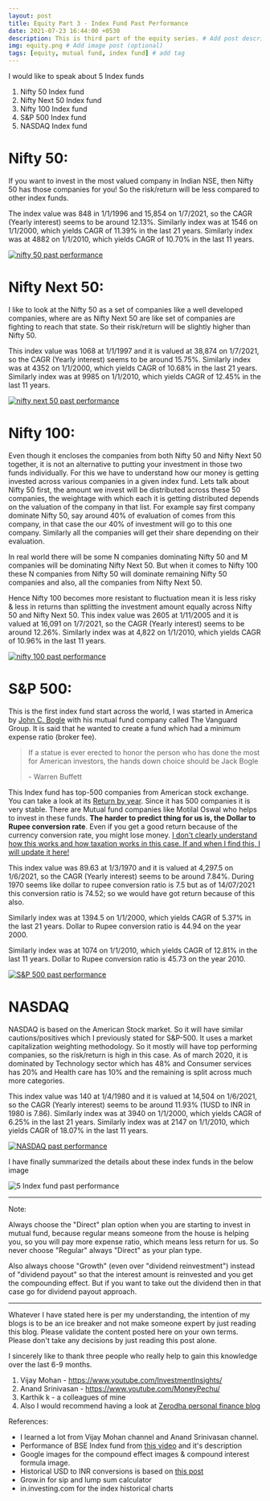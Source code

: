 ```yaml
---
layout: post
title: Equity Part 3 - Index Fund Past Performance
date: 2021-07-23 16:44:00 +0530
description: This is third part of the equity series. # Add post description (optional)
img: equity.png # Add image post (optional)
tags: [equity, mutual fund, index fund] # add tag
---
```

I would like to speak about 5 Index funds
1. Nifty 50 Index fund
2. Nifty Next 50 Index fund
3. Nifty 100 Index fund
4. S&P 500 Index fund
5. NASDAQ Index fund

# Nifty 50:

If you want to invest in the most valued company in Indian NSE, then Nifty 50 has those companies for you! So the risk/return will be less compared to other index funds.

The index value was 848 in 1/1/1996 and 15,854 on 1/7/2021, so the CAGR (Yearly interest) seems to be around 12.13%. Similarly index was at 1546 on 1/1/2000, which yields CAGR of 11.39% in the last 21 years. Similarly index was at 4882 on 1/1/2010, which yields CAGR of 10.70% in the last 11 years.

[![nifty 50 past performance]({{site.baseurl/assets/img/nifty_50_past_performance.jpeg}})](https://in.investing.com/indices/s-p-cnx-nifty)

# Nifty Next 50:

I like to look at the Nifty 50 as a set of companies like a well developed companies, where are as Nifty Next 50 are like set of companies are fighting to reach that state. So their risk/return will be slightly higher than Nifty 50.

This index value was 1068 at 1/1/1997 and it is valued at 38,874 on 1/7/2021, so the CAGR (Yearly interest) seems to be around 15.75%. Similarly index was at 4352 on 1/1/2000, which yields CAGR of 10.68% in the last 21 years. Similarly index was at 9985 on 1/1/2010, which yields CAGR of 12.45% in the last 11 years.

[![nifty next 50 past performance]({{site.baseurl/assets/img/nifty_next_50_past_performance.jpeg}})](https://in.investing.com/indices/cnx-nifty-junior)

# Nifty 100:

Even though it encloses the companies from both Nifty 50 and Nifty Next 50 together, it is not an alternative to putting your investment in those two funds individually. For this we have to understand how our money is getting invested across various companies in a given index fund. Lets talk about Nifty 50 first, the amount we invest will be distributed across these 50 companies, the weightage with which each it is getting distributed depends on the valuation of the company in that list. For example say first company dominate Nifty 50, say around 40% of evaluation of comes from this company, in that case the our 40% of investment will go to this one company. Similarly all the companies will get their share depending on their evaluation.

In real world there will be some N companies dominating Nifty 50 and M companies will be dominating Nifty Next 50. But when it comes to Nifty 100 these N companies from Nifty 50 will dominate remaining Nifty 50 companies and also, all the companies from Nifty Next 50.

Hence Nifty 100 becomes more resistant to fluctuation mean it is less risky & less in returns than splitting the investment amount equally across Nifty 50 and Nifty Next 50. This index value was 2605 at 1/11/2005 and it is valued at 16,091 on 1/7/2021, so the CAGR (Yearly interest) seems to be around 12.26%. Similarly index was at 4,822 on 1/1/2010, which yields CAGR of 10.96% in the last 11 years.

[![nifty 100 past performance]({{site.baseurl/assets/img/nifty_100_past_performance.jpeg}})](https://in.investing.com/indices/cnx-100)

# S&P 500:

This is the first index fund start across the world, I was started in America by [John C. Bogle](https://en.wikipedia.org/wiki/John_C._Bogle) with his mutual fund company called The Vanguard Group. It is said that he wanted to create a fund which had a minimum expense ratio (broker fee).

> If a statue is ever erected to honor the person who has done the most for American investors, the hands down choice should be Jack Bogle
>
> \- Warren Buffett

This Index fund has top-500 companies from American stock exchange. You can take a look at its [Return by year](https://en.wikipedia.org/wiki/S%26P_500#Returns_by_year). Since it has 500 companies it is very stable. There are Mutual fund companies like Motilal Oswal who helps to invest in these funds. **The harder to predict thing for us is, the Dollar to Rupee conversion rate**. Even if you get a good return because of the currency conversion rate, you might lose money. <u>I don't clearly understand how this works and how taxation works in this case. If and when I find this, I will update it here!</u>

This index value was 89.63 at 1/3/1970 and it is valued at 4,297.5 on 1/6/2021, so the CAGR (Yearly interest) seems to be around 7.84%. During 1970 seems like dollar to rupee conversion ratio is 7.5 but as of 14/07/2021 this conversion ratio is 74.52; so we would have got return because of this also.

Similarly index was at 1394.5 on 1/1/2000, which yields CAGR of 5.37% in the last 21 years. Dollar to Rupee conversion ratio is 44.94 on the year 2000.

Similarly index was at 1074 on 1/1/2010, which yields CAGR of 12.81% in the last 11 years. Dollar to Rupee conversion ratio is 45.73 on the year 2010.

[![S&P 500 past performance]({{site.baseurl/assets/img/s_and_p_500_past_performance.jpeg}})](https://in.investing.com/indices/us-spx-500)

# NASDAQ

NASDAQ is based on the American Stock market. So it will have similar cautions/positives which I previously stated for S&P-500. It uses a market capitalization weighting methodology. So it mostly will have top performing companies, so the risk/return is high in this case. As of march 2020, it is dominated by Technology sector which has 48% and Consumer services has 20% and Health care has 10% and the remaining is split across much more categories.

This index value was 140 at 1/4/1980 and it is valued at 14,504 on 1/6/2021, so the CAGR (Yearly interest) seems to be around 11.93% (1USD to INR in 1980 is 7.86). Similarly index was at 3940 on 1/1/2000, which yields CAGR of 6.25% in the last 21 years. Similarly index was at 2147 on 1/1/2010, which yields CAGR of 18.07% in the last 11 years.

[![NASDAQ past performance]({{site.baseurl/assets/img/s_and_p_500_past_performance.jpeg}})](https://in.investing.com/indices/nasdaq-composite)

I have finally summarized the details about these index funds in the below image

![5 Index fund past performance]({{site.baseurl/assets/img/5_index_fund_past_performance.png}})

---

Note:

Always choose the "Direct" plan option when you are starting to invest in mutual fund, because regular means someone from the house is helping you, so you will pay more expense ratio, which means less return for us. So never choose "Regular" always "Direct" as your plan type.

Also always choose "Growth" (even over "dividend reinvestment") instead of "dividend payout" so that the interest amount is reinvested and you get the compounding effect. But if you want to take out the dividend then in that case go for dividend payout approach.

***

Whatever I have stated here is per my understanding, the intention of my blogs is to be an ice breaker and not make someone expert by just reading this blog. Please validate the content posted here on your own terms. Please don't take any decisions by just reading this post alone.

I sincerely like to thank three people who really help to gain this knowledge over the last 6-9 months.
1. Vijay Mohan - https://www.youtube.com/InvestmentInsights/
2. Anand Srinivasan - https://www.youtube.com/MoneyPechu/
3. Karthik k - a colleagues of mine
4. Also I would recommend having a look at [Zerodha personal finance blog](https://zerodha.com/varsity/module/personalfinance/)

References:
* I learned a lot from Vijay Mohan channel and Anand Srinivasan channel.
* Performance of BSE Index fund from [this video](https://youtu.be/53I0X43PoWQ?list=RDCMUCDovblgxr3wxx20RoolLHYw) and it's description
* Google images for the compound effect images & compound interest formula image.
* Historical USD to INR conversions is based on [this post](https://www.bookmyforex.com/blog/1-usd-inr-1947-till-now/)
* Grow.in for sip and lump sum calculator
* in.investing.com for the index historical charts